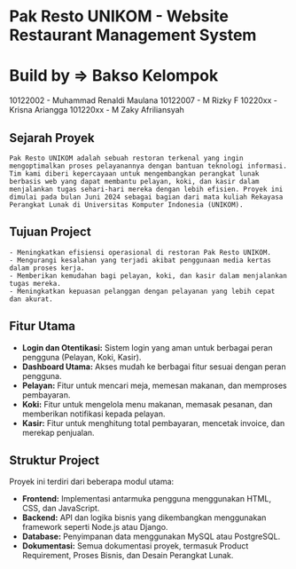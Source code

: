 # Pak Resto UNIKOM - Website Restaurant Management System

# Build by => Bakso Kelompok
  10122002 - Muhammad Renaldi Maulana
  10122007 - M Rizky F
  10220xx - Krisna Ariangga
  101220xx - M Zaky Afriliansyah

## Sejarah Proyek
    Pak Resto UNIKOM adalah sebuah restoran terkenal yang ingin mengoptimalkan proses pelayanannya dengan bantuan teknologi informasi. Tim kami diberi kepercayaan untuk mengembangkan perangkat lunak berbasis web yang dapat membantu pelayan, koki, dan kasir dalam menjalankan tugas sehari-hari mereka dengan lebih efisien. Proyek ini dimulai pada bulan Juni 2024 sebagai bagian dari mata kuliah Rekayasa Perangkat Lunak di Universitas Komputer Indonesia (UNIKOM).

## Tujuan Project
    - Meningkatkan efisiensi operasional di restoran Pak Resto UNIKOM.
    - Mengurangi kesalahan yang terjadi akibat penggunaan media kertas dalam proses kerja.
    - Memberikan kemudahan bagi pelayan, koki, dan kasir dalam menjalankan tugas mereka.
    - Meningkatkan kepuasan pelanggan dengan pelayanan yang lebih cepat dan akurat.

## Fitur Utama
- **Login dan Otentikasi:** Sistem login yang aman untuk berbagai peran pengguna (Pelayan, Koki, Kasir).
- **Dashboard Utama:** Akses mudah ke berbagai fitur sesuai dengan peran pengguna.
- **Pelayan:** Fitur untuk mencari meja, memesan makanan, dan memproses pembayaran.
- **Koki:** Fitur untuk mengelola menu makanan, memasak pesanan, dan memberikan notifikasi kepada pelayan.
- **Kasir:** Fitur untuk menghitung total pembayaran, mencetak invoice, dan merekap penjualan.

## Struktur Project
Proyek ini terdiri dari beberapa modul utama:
- **Frontend:** Implementasi antarmuka pengguna menggunakan HTML, CSS, dan JavaScript.
- **Backend:** API dan logika bisnis yang dikembangkan menggunakan framework seperti Node.js atau Django.
- **Database:** Penyimpanan data menggunakan MySQL atau PostgreSQL.
- **Dokumentasi:** Semua dokumentasi proyek, termasuk Product Requirement, Proses Bisnis, dan Desain Perangkat Lunak.


